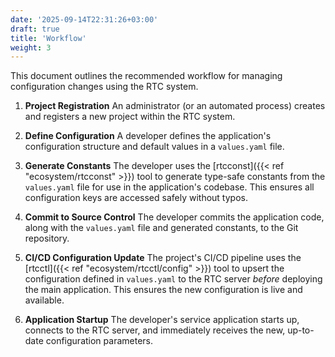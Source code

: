 ```yaml
---
date: '2025-09-14T22:31:26+03:00'
draft: true
title: 'Workflow'
weight: 3
---
```


This document outlines the recommended workflow for managing configuration changes using the RTC system.

1.  **Project Registration**
    An administrator (or an automated process) creates and registers a new project within the RTC system.

2.  **Define Configuration**
    A developer defines the application's configuration structure and default values in a `values.yaml` file.

3.  **Generate Constants**
    The developer uses the [rtcconst]({{< ref "ecosystem/rtcconst" >}}) tool to generate type-safe constants from the `values.yaml` file for use in the application's codebase. This ensures all configuration keys are accessed safely without typos.

4.  **Commit to Source Control**
    The developer commits the application code, along with the `values.yaml` file and generated constants, to the Git repository.

5.  **CI/CD Configuration Update**
    The project's CI/CD pipeline uses the [rtcctl]({{< ref "ecosystem/rtcctl/config" >}}) tool to upsert the configuration defined in `values.yaml` to the RTC server *before* deploying the main application. This ensures the new configuration is live and available.

6.  **Application Startup**
    The developer's service application starts up, connects to the RTC server, and immediately receives the new, up-to-date configuration parameters.